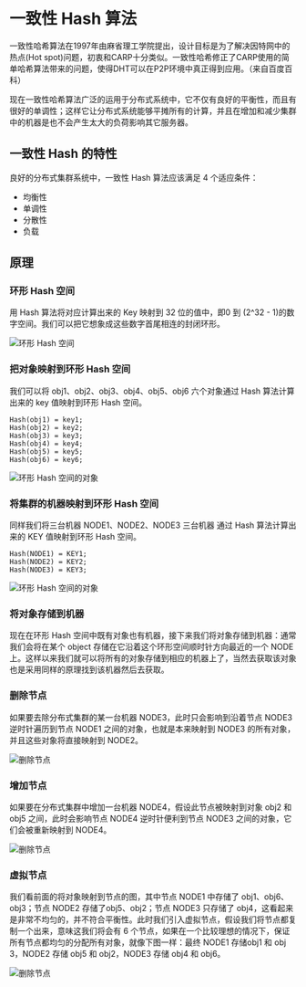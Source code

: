 # 一致性 Hash 算法
一致性哈希算法在1997年由麻省理工学院提出，设计目标是为了解决因特网中的热点(Hot spot)问题，初衷和CARP十分类似。一致性哈希修正了CARP使用的简单哈希算法带来的问题，使得DHT可以在P2P环境中真正得到应用。（来自百度百科）

现在一致性哈希算法广泛的运用于分布式系统中，它不仅有良好的平衡性，而且有很好的单调性；这样它让分布式系统能够平摊所有的计算，并且在增加和减少集群中的机器是也不会产生太大的负荷影响其它服务器。

## 一致性 Hash 的特性
良好的分布式集群系统中，一致性 Hash 算法应该满足 4 个适应条件：

* 均衡性
* 单调性
* 分散性
* 负载

## 原理
### 环形 Hash 空间
用 Hash 算法将对应计算出来的 Key 映射到 32 位的值中，即0 到 (2^32 - 1)的数字空间。我们可以把它想象成这些数字首尾相连的封闭环形。

![环形 Hash 空间](../resources/images/consistent-hashing-ring.png)

### 把对象映射到环形 Hash 空间
我们可以将 obj1、obj2、obj3、obj4、obj5、obj6 六个对象通过 Hash 算法计算出来的 key 值映射到环形 Hash 空间。

```
Hash(obj1) = key1;
Hash(obj2) = key2;
Hash(obj3) = key3;
Hash(obj4) = key4;
Hash(obj5) = key5;
Hash(obj6) = key6;
```

![环形 Hash 空间的对象](../resources/images/consistent-hashing-object.png)

### 将集群的机器映射到环形 Hash 空间
同样我们将三台机器 NODE1、NODE2、NODE3 三台机器 通过 Hash 算法计算出来的 KEY 值映射到环形 Hash 空间。

```
Hash(NODE1) = KEY1;
Hash(NODE2) = KEY2;
Hash(NODE3) = KEY3;
```

![环形 Hash 空间的对象](../resources/images/consistent-hashing-node.png)

### 将对象存储到机器
现在在环形 Hash 空间中既有对象也有机器，接下来我们将对象存储到机器：通常我们会将在某个 object 存储在它沿着这个环形空间顺时针方向最近的一个 NODE 上。这样以来我们就可以将所有的对象存储到相应的机器上了，当然去获取该对象也是采用同样的原理找到该机器然后去获取。

### 删除节点
如果要去除分布式集群的某一台机器 NODE3，此时只会影响到沿着节点 NODE3 逆时针遍历到节点 NODE1 之间的对象，也就是本来映射到 NODE3 的所有对象，并且这些对象将直接映射到 NODE2。

![删除节点](../resources/images/consistent-hashing-delete.png)

### 增加节点
如果要在分布式集群中增加一台机器 NODE4，假设此节点被映射到对象 obj2 和 obj5 之间，此时会影响节点 NODE4 逆时针便利到节点 NODE3 之间的对象，它们会被重新映射到 NODE4。

![删除节点](../resources/images/consistent-hashing-add.png)

### 虚拟节点
我们看前面的将对象映射到节点的图，其中节点 NODE1 中存储了 obj1、obj6、obj3；节点 NODE2 存储了obj5、obj2；节点 NODE3 只存储了 obj4，这看起来是非常不均匀的，并不符合平衡性。此时我们引入虚拟节点，假设我们将节点都复制一个出来，意味这我们将会有 6 个节点，如果在一个比较理想的情况下，保证所有节点都均匀的分配所有对象，就像下图一样：最终 NODE1 存储obj1 和 obj 3，NODE2 存储 obj5 和 obj2，NODE3 存储 obj4 和 obj6。

![删除节点](../resources/images/consistent-hashing-vnode.png)


